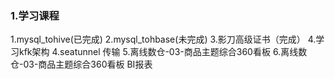 ### 1.学习课程
1.mysql_tohive(已完成)
2.mysql_tohbase(未完成)
3.影刀高级证书（完成）
4.学习kfk架构
4.seatunnel 传输
5.离线数仓-03-商品主题综合360看板
6.离线数仓-03-商品主题综合360看板 BI报表